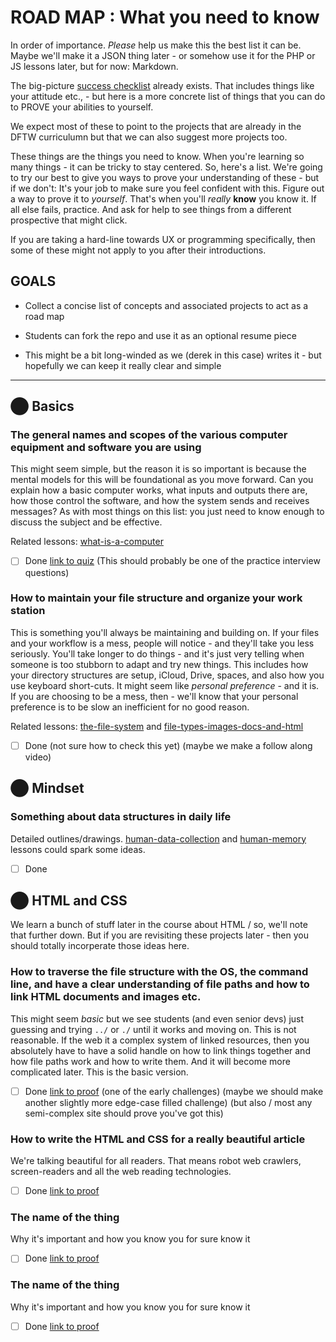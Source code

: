 
# ROAD MAP : What you need to know

In order of importance. _Please_ help us make this the best list it can be. Maybe we'll make it a JSON thing later - or somehow use it for the PHP or JS lessons later, but for now: Markdown.

The big-picture [success checklist](https://perpetual.education/resources/success-checklist/) already exists. That includes things like your attitude etc., - but here is a more concrete list of things that you can do to PROVE your abilities to yourself.

We expect most of these to point to the projects that are already in the DFTW curriculumn but that we can also suggest more projects too.

These things are the things you need to know. When you're learning so many things - it can be tricky to stay centered. So, here's a list. We're going to try our best to give you ways to prove your understanding of these - but if we don't: It's your job to make sure you feel confident with this. Figure out a way to prove it to _yourself_. That's when you'll _really_ **know** you know it. If all else fails, practice. And ask for help to see things from a different prospective that might click.

If you are taking a hard-line towards UX or programming specifically, then some of these might not apply to you after their introductions.


## **GOALS**

- Collect a concise list of concepts and associated projects to act as a road map

- Students can fork the repo and use it as an optional resume piece

- This might be a bit long-winded as we (derek in this case) writes it - but hopefully we can keep it really clear and simple

---


## ⬤ Basics

### The general names and scopes of the various computer equipment and software you are using

This might seem simple, but the reason it is so important is because the mental models for this will be foundational as you move forward. Can you explain how a basic computer works, what inputs and outputs there are, how those control the software, and how the system sends and receives messages? As with most things on this list: you just need to know enough to discuss the subject and be effective.

Related lessons: [what-is-a-computer](https://perpetual.education/lesson/what-is-a-computer/)

- [ ] Done [link to quiz](https://peprojects.dev) (This should probably be one of the practice interview questions)


### How to maintain your file structure and organize your work station

This is something you'll always be maintaining and building on. If your files and your workflow is a mess, people will notice - and they'll take you less seriously. You'll take longer to do things - and it's just very telling when someone is too stubborn to adapt and try new things. This includes how your directory structures are setup, iCloud, Drive, spaces, and also how you use keyboard short-cuts. It might seem like _personal preference_ - and it is. If you are choosing to be a mess, then - we'll know that your personal preference is to be slow an inefficient for no good reason.

Related lessons: [the-file-system](https://perpetual.education/lesson/the-file-system/) and [file-types-images-docs-and-html](https://perpetual.education/lesson/file-types-images-docs-and-html/)

- [ ] Done (not sure how to check this yet) (maybe we make a follow along video)


## ⬤ Mindset

### Something about data structures in daily life

Detailed outlines/drawings. [human-data-collection](https://perpetual.education/lesson/human-data-collection/) and [human-memory](https://perpetual.education/lesson/human-memory/) lessons could spark some ideas.

- [ ] Done


## ⬤ HTML and CSS

We learn a bunch of stuff later in the course about HTML / so, we'll note that further down. But if you are revisiting these projects later - then you should totally incorperate those ideas here.

### How to traverse the file structure with the OS, the command line, and have a clear understanding of file paths and how to link HTML documents and images etc.

This might seem _basic_ but we see students (and even senior devs) just guessing and trying `../` or `./` until it works and moving on. This is not reasonable. If the web it a complex system of linked resources, then you absolutely have to have a solid handle on how to link things together and how file paths work and how to write them. And it will become more complicated later. This is the basic version.

- [ ] Done [link to proof](https://peprojects.dev) (one of the early challenges) (maybe we should make another slightly more edge-case filled challenge) (but also / most any semi-complex site should prove you've got this)

### How to write the HTML and CSS for a really beautiful article

We're talking beautiful for all readers. That means robot web crawlers, screen-readers and all the web reading technologies.

- [ ] Done [link to proof](https://peprojects.dev)


### The name of the thing

Why it's important and how you know you for sure know it

- [ ] Done [link to proof](https://peprojects.dev)


### The name of the thing

Why it's important and how you know you for sure know it

- [ ] Done [link to proof](https://peprojects.dev)
